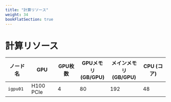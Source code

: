 ```yaml
---
title: "計算リソース"
weight: 34
bookFlatSection: true
---
```


# 計算リソース

|ノード名|GPU|GPU枚数|GPUメモリ<br>(GB/GPU)|メインメモリ<br>(GB/GPU)|CPU (コア)|
|---|---|---|---|---|---|
|`igpu01`|H100 PCIe|4|80|192|48|